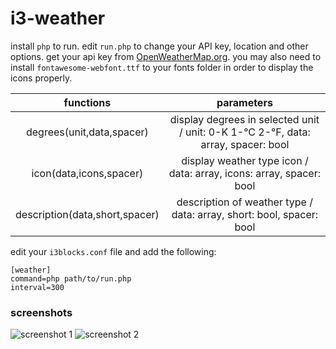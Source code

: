 # i3-weather
install `php` to run.
edit `run.php` to change your API key, location and other options.
get your api key from [OpenWeatherMap.org](https://home.openweathermap.org/users/sign_up).
you may also need to install `fontawesome-webfont.ttf` to your fonts folder in order to display the icons properly.

|functions|parameters|
|:---:|:---:|
|degrees(unit,data,spacer)|display degrees in selected unit / unit: 0-K 1-°C 2-°F, data: array, spacer: bool |
|icon(data,icons,spacer)|display weather type icon / data: array, icons: array, spacer: bool |
|description(data,short,spacer)|description of weather type / data: array, short: bool, spacer: bool|

edit your `i3blocks.conf` file and add the following:
```
[weather]
command=php path/to/run.php
interval=300
```
### screenshots
![screenshot 1](https://i.imgur.com/dKSqBco.png)
![screenshot 2](https://i.imgur.com/dC54zNn.png)
